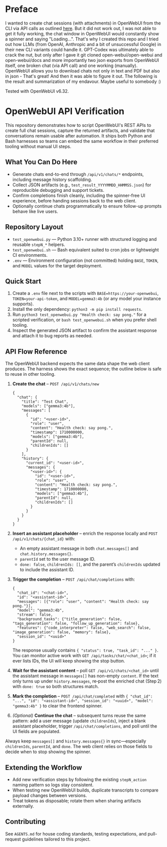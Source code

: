 # Preface
I wanted to create chat sessions (with attachments) in OpenWebUI from the CLI via API calls as outlined [here]([url](https://docs.openwebui.com/tutorials/integrations/backend-controlled-ui-compatible-flow/)). But it did not work out, I was not able to get it fully working, the chat window in OpenWebUI would constantly show a spinner and saying "Loading...". That's why I created this repo and I tried out how LLMs (from OpenAI, Anthropic and a bit of unsuccessful Google) in their new CLI variants could handle it. GPT-Codex was ultimately able to crack the nut, but only after I gave it git cloned open-webui/open-webui and open-webui/docs and more importantly two json exports from OpenWebUI itself, one broken chat (via API call) and one working (manually). OpenWebUI allows you to download chats not only in text and PDF but also in json - That's great! And then it was able to figure it out. The following is the result and summarization of my endavour. Maybe useful to somebody :)

Tested with OpenWebUI v6.32.

# OpenWebUI API Verification

This repository demonstrates how to script OpenWebUI's REST APIs to create full chat sessions, capture the returned artifacts, and validate that conversations remain usable after automation. It ships both Python and Bash harnesses so teams can embed the same workflow in their preferred tooling without manual UI steps.

## What You Can Do Here
- Generate chats end-to-end through `/api/v1/chats/*` endpoints, including message history scaffolding.
- Collect JSON artifacts (e.g., `test_result_YYYYMMDD_HHMMSS.json`) for reproducible debugging and support tickets.
- Confirm completions finish cleanly, including the spinner-free UI experience, before handing sessions back to the web client.
- Optionally continue chats programmatically to ensure follow-up prompts behave like live users.

## Repository Layout
- `test_openwebui.py` — Python 3.10+ runner with structured logging and reusable `stepN_*` helpers.
- `test_openwebui.sh` — Bash equivalent suited to cron jobs or lightweight CI environments.
- `.env` — Environment configuration (not committed) holding `BASE`, `TOKEN`, and `MODEL` values for the target deployment.

## Quick Start
1. Create a `.env` file next to the scripts with `BASE=https://your-openwebui`, `TOKEN=your-api-token`, and `MODEL=gemma3:4b` (or any model your instance supports).
2. Install the only dependency: `python3 -m pip install requests`.
3. Run `python3 test_openwebui.py "Health check: say pong."` for a scripted verification, or `bash test_openwebui.sh` when you prefer shell tooling.
4. Inspect the generated JSON artifact to confirm the assistant response and attach it to bug reports as needed.

## API Flow Reference
The OpenWebUI backend expects the same data shape the web client produces. The harness shows the exact sequence; the outline below is safe to reuse in other tooling.

1. **Create the chat** – `POST /api/v1/chats/new`
   ```jsonc
   {
     "chat": {
       "title": "Test Chat",
       "models": ["gemma3:4b"],
       "messages": [
         {
           "id": "<user-id>",
           "role": "user",
           "content": "Health check: say pong.",
           "timestamp": 1710000000,
           "models": ["gemma3:4b"],
           "parentId": null,
           "childrenIds": []
         }
       ],
       "history": {
         "current_id": "<user-id>",
         "messages": {
           "<user-id>": {
             "id": "<user-id>",
             "role": "user",
             "content": "Health check: say pong.",
             "timestamp": 1710000000,
             "models": ["gemma3:4b"],
             "parentId": null,
             "childrenIds": []
           }
         }
       }
     }
   }
   ```

2. **Insert an assistant placeholder** – enrich the response locally and `POST /api/v1/chats/{chat_id}` with:
   - An empty assistant message in both `chat.messages[]` and `chat.history.messages{}`.
   - `parentId` set to the user message ID.
   - `done: false`, `childrenIds: []`, and the parent’s `childrenIds` updated to include the assistant ID.

3. **Trigger the completion** – `POST /api/chat/completions` with:
   ```jsonc
   {
     "chat_id": "<chat-id>",
     "id": "<assistant-id>",
     "messages": [{"role": "user", "content": "Health check: say pong."}],
     "model": "gemma3:4b",
     "stream": false,
     "background_tasks": {"title_generation": false, "tags_generation": false, "follow_up_generation": false},
     "features": {"code_interpreter": false, "web_search": false, "image_generation": false, "memory": false},
     "session_id": "<uuid>"
   }
   ```
   The response usually contains `{ "status": true, "task_id": "..." }`. You can monitor active work with `GET /api/tasks/chat/<chat_id>`; if it ever lists IDs, the UI will keep showing the stop button.

4. **Wait for the assistant content** – poll `GET /api/v1/chats/<chat_id>` until the assistant message in `messages[]` has non-empty `content`. If the text only turns up under `history.messages`, re‑post the enriched chat (Step 2) with `done: true` so both structures match.

5. **Mark the completion** – `POST /api/chat/completed` with `{ "chat_id": "...", "id": "<assistant-id>", "session_id": "<uuid>", "model": "gemma3:4b" }` to clear the frontend spinner.

6. *(Optional)* **Continue the chat** – subsequent turns reuse the same pattern: add a user message (update `childrenIds`), inject a blank assistant placeholder, trigger `/api/chat/completions`, and poll until the UI fields are populated.

Always keep `messages[]` and `history.messages{}` in sync—especially `childrenIds`, `parentId`, and `done`. The web client relies on those fields to decide when to stop showing the spinner.

## Extending the Workflow
- Add new verification steps by following the existing `stepN_action` naming pattern so logs stay consistent.
- When testing new OpenWebUI builds, duplicate transcripts to compare payload changes between versions.
- Treat tokens as disposable; rotate them when sharing artifacts externally.

## Contributing
See `AGENTS.md` for house coding standards, testing expectations, and pull-request guidelines tailored to this project.
